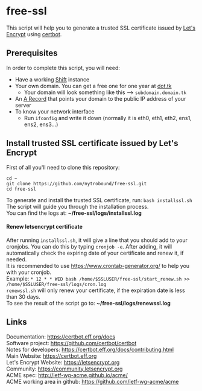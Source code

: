 # free-ssl
This script will help you to generate a trusted SSL certificate issued by [Let's Encrypt](letsencrypt.org) using [certbot](https://github.com/certbot/certbot).<br>

## Prerequisites
In order to complete this script, you will need:
* Have a working [Shift](docs.shiftnrg.net) instance
* Your own domain. You can get a free one for one year at [dot.tk](dot.tk)
	* Your domain will look something like this --> `subdomain.domain.tk`
* An [A Record](https://my.freenom.com/knowledgebase.php?action=displayarticle&id=4) that points your domain to the public IP address of your server
* To know your network interface
	* Run `ifconfig` and write it down (normally it is eth0, eth1, eth2, ens1, ens2, ens3...) <br>

## Install trusted SSL certificate issued by Let's Encrypt
First of all you'll need to clone this repository:
```
cd ~
git clone https://github.com/nytrobound/free-ssl.git
cd free-ssl
```
To generate and install the trusted SSL certificate, run: `bash installssl.sh`<br>
The script will guide you through the installation process.<br>
You can find the logs at: **~/free-ssl/logs/installssl.log**

#### Renew letsencrypt certificate
After running `installssl.sh`, it will give a line that you should add to your cronjobs. You can do this by typing `cronjob -e`. After adding, it will automatically check the expiring date of your certificate and renew it, if needed.<br>
It is recommended to use https://www.crontab-generator.org/ to help you with your cronjob.<br>
Example: `* 12 * * WED bash /home/$SSLUSER/free-ssl/start_renew.sh >> /home/$SSLUSER/free-ssl/logs/cron.log`<br>
`renewssl.sh` will only renew your certificate, if the expiration date is less than 30 days.<br>
To see the result of the script go to: **~/free-ssl/logs/renewssl.log**<br>

## Links
Documentation: https://certbot.eff.org/docs <br>
Software project: https://github.com/certbot/certbot <br>
Notes for developers: https://certbot.eff.org/docs/contributing.html <br>
Main Website: https://certbot.eff.org <br>
Let's Encrypt Website: https://letsencrypt.org <br>
Community: https://community.letsencrypt.org <br>
ACME spec: http://ietf-wg-acme.github.io/acme/ <br>
ACME working area in github: https://github.com/ietf-wg-acme/acme <br>
